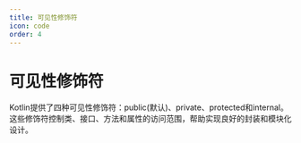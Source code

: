 ```yaml
---
title: 可见性修饰符
icon: code
order: 4
---
```


# 可见性修饰符

Kotlin提供了四种可见性修饰符：public(默认)、private、protected和internal。这些修饰符控制类、接口、方法和属性的访问范围，帮助实现良好的封装和模块化设计。
